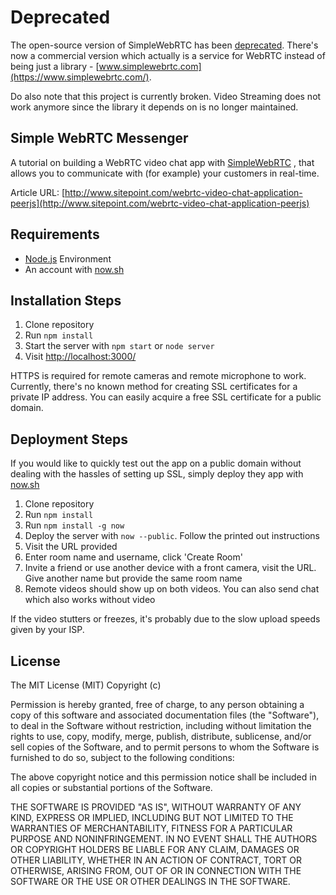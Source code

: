 # Deprecated

The open-source version of SimpleWebRTC has been [deprecated](https://www.npmjs.com/package/simplewebrtc). There's now a commercial version which actually is a service for WebRTC instead of being just a library - [www.simplewebrtc.com](https://www.simplewebrtc.com/).

Do also note that this project is currently broken. Video Streaming does not work anymore since the library it depends on is no longer maintained.

## Simple WebRTC Messenger

A tutorial on building a WebRTC video chat app with [SimpleWebRTC](https://simplewebrtc.com/) , that allows you to communicate with (for example) your customers in real-time.

Article URL: [http://www.sitepoint.com/webrtc-video-chat-application-peerjs](http://www.sitepoint.com/webrtc-video-chat-application-peerjs)

## Requirements

* [Node.js](http://nodejs.org/) Environment
* An account with [now.sh](https://zeit.co/now)

## Installation Steps

1. Clone repository
2. Run `npm install`
3. Start the server with `npm start` or `node server`
4. Visit [http://localhost:3000/](http://localhost:3000/)

HTTPS is required for remote cameras and remote microphone to work. Currently, there's no known method for creating SSL certificates for a private IP address. You can easily acquire a free SSL certificate for a public domain.

## Deployment Steps

If you would like to quickly test out the app on a public domain without dealing with the hassles of setting up SSL, simply deploy they app with [now.sh](https://zeit.co/now)

1. Clone repository
2. Run `npm install`
3. Run `npm install -g now`
4. Deploy the server with `now --public`. Follow the printed out instructions
5. Visit the URL provided
6. Enter room name and username, click 'Create Room'
7. Invite a friend or use another device with a front camera, visit the URL. Give another name but provide the same room name
8. Remote videos should show up on both videos. You can also send chat which also works without video

If the video stutters or freezes, it's probably due to the slow upload speeds given by your ISP.

## License

The MIT License (MIT) Copyright (c)

Permission is hereby granted, free of charge, to any person obtaining a copy of this software and associated documentation files (the "Software"), to deal in the Software without restriction, including without limitation the rights to use, copy, modify, merge, publish, distribute, sublicense, and/or sell copies of the Software, and to permit persons to whom the Software is furnished to do so, subject to the following conditions:

The above copyright notice and this permission notice shall be included in all copies or substantial portions of the Software.

THE SOFTWARE IS PROVIDED "AS IS", WITHOUT WARRANTY OF ANY KIND, EXPRESS OR IMPLIED, INCLUDING BUT NOT LIMITED TO THE WARRANTIES OF MERCHANTABILITY, FITNESS FOR A PARTICULAR PURPOSE AND NONINFRINGEMENT. IN NO EVENT SHALL THE AUTHORS OR COPYRIGHT HOLDERS BE LIABLE FOR ANY CLAIM, DAMAGES OR OTHER LIABILITY, WHETHER IN AN ACTION OF CONTRACT, TORT OR OTHERWISE, ARISING FROM, OUT OF OR IN CONNECTION WITH THE SOFTWARE OR THE USE OR OTHER DEALINGS IN THE SOFTWARE.
